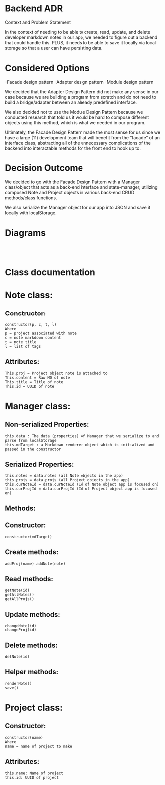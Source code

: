 # Backend ADR

Context and Problem Statement

In the context of needing to be able to create, read, update, and delete developer markdown notes in our app, we needed to figure out a backend that could handle this. PLUS, it needs to be able to save it locally via local storage so that a user can have persisting data. 

# Considered Options

-Facade design pattern
-Adapter design pattern
-Module design pattern

We decided that the Adapter Design Pattern did not make any sense in our case because we are building a program from scratch and do not need to build a bridge/adapter between an already predefined interface.

We also decided not to use the Module Design Pattern because we conducted research that told us it would be hard to compose different objects using this method, which is what we needed in our program.

Ultimately, the Facade Design Pattern made the most sense for us since we have a large (11) development team that will benefit from the “facade” of an interface class, abstracting all of the unnecessary complications of the backend into interactable methods for the front end to hook up to.

# Decision Outcome

We decided to go with the Facade Design Pattern with a Manager class/object that acts as a back-end interface and state-manager, utilizing composed Note and Project objects in various back-end CRUD methods/class functions.

We also serialize the Manager object for our app into JSON and save it locally with localStorage.

# Diagrams

<insert diagrams here>
<br> <br>


# Class documentation

# Note class:

## Constructor:
```
constructor(p, c, t, l)
Where
p = project associated with note
c = note markdown content
t = note title
l = list of tags
```

## Attributes:
```
This.proj = Project object note is attached to
This.content = Raw MD of note
This.title = Title of note
This.id = UUID of note
```

# Manager class:

## Non-serialized Properties:

```
this.data : The data (properties) of Manager that we serialize to and parse from localStorage
this.mdTarget : a Markdown renderer object which is initialized and passed in the constructor
```

## Serialized Properties:

```
this.notes = data.notes (all Note objects in the app)
this.projs = data.projs (all Project objects in the app)
this.curNoteId = data.curNoteId (Id of Note object app is focused on)
this.curProjId = data.curProjId (Id of Project object app is focused on)
```

## Methods:

## Constructor:
`constructor(mdTarget) `

## Create methods:
``
addProj(name)
addNote(note)
``

## Read methods:
```
getNote(id)
getAllNotes()
getAllProjs()
```

## Update methods:
```
changeNote(id)
changeProj(id)
```

## Delete methods:
```
delNote(id)
```

## Helper methods:
```
renderNote()
save() 
```

# Project class:

## Constructor:
```
constructor(name)
Where
name = name of project to make
```

## Attributes:
```
this.name: Name of project
this.id: UUID of project
```







